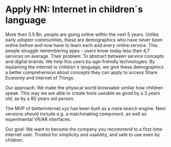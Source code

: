 # Apply HN: Internet in children´s language

More then 3.5 Bn. people are going online within the next 5 years. Unlike early adopter communities, these are demographics who have never been online before and now have to learn each and every online service. This people struggle remembering apps - users know today less then 4,7 services on average. Their problem: To abstract between service concepts and digital brands. We help this users by age-friendly technologies: By explaining the internet in children´s language, we give these demographics a better comprehension about concepts they can apply to access Share Economy and Internet of Things.<p>Our approach: We make the physical world browsable similar how children speak. This way we are able to create tools useable as good by a 3 years old, as by a 80 years old person.<p>The MVP of betterinternet.xyz has been built as a meta search engine. Next versions should include e.g. a matchmaking component, as well as experimental VR&#x2F;AR interfaces.<p>Our goal: We want to become the company you recommend to a first-time internet user. Trusted for simplicity and usability, and safe to use even by children.
